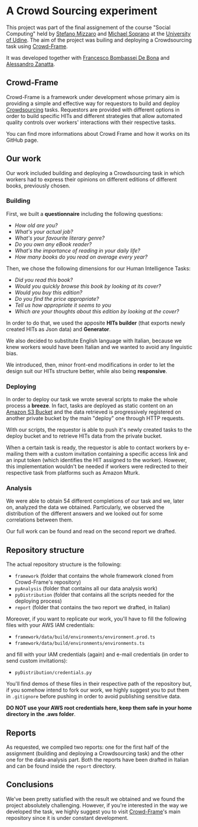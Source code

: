 # A Crowd Sourcing experiment 

This project was part of the final assignement of the course "Social Computing" held by [Stefano Mizzaro](https://users.dimi.uniud.it/~stefano.mizzaro/) and [Michael Soprano](https://michaelsoprano.com/) at the [University of Udine](https://www.uniud.it/it). The aim of the project was builing and deploying a Crowdsourcing task using [Crowd-Frame](https://github.com/Miccighel/Crowd_Frame).

It was developed together with [Francesco Bombassei De Bona](https://github.com/FraBomba6) and [Alessandro Zanatta](https://github.com/AlessandroZanatta).

## Crowd-Frame

Crowd-Frame is a framework under development whose primary aim is providing a simple and effective way for requestors to build and deploy [Crowdsourcing](https://en.wikipedia.org/wiki/Crowdsourcing) tasks. Requestors are provided with different options in order to build specific HITs and different strategies that allow automated quality controls over workers' interactions with their respective tasks. 

You can find more informations about Crowd Frame and how it works on its GitHub page. 

## Our work

Our work included building and deploying a Crowdsourcing task in which workers had to express their opinions on different editions of different books, previously chosen. 

### Building

First, we built a **questionnaire** including the following questions: 

- *How old are you?*
- *What's your actual job?*
- *What's your favourite literary genre?*
- *Do you own any eBook reader?*
- *What's the importance of reading in your daily life?* 
- *How many books do you read on average every year?*

Then, we chose the following dimensions for our Human Intelligence Tasks:

- *Did you read this book?*
- *Would you quickly browse this book by looking at its cover?*
- *Would you buy this edition?*
- *Do you find the price appropriate?*
- *Tell us how appropriate it seems to you*
- *Which are your thoughts about this edition by looking at the cover?*  

In order to do that, we used the apposite **HITs builder** (that exports newly created HITs as Json data) and **Generator**.

We also decided to substitute English language with Italian, because we knew workers would have been Italian and we wanted to avoid any linguistic bias.

We introduced, then, minor front-end modifications in order to let the design suit our HITs structure better, while also being **responsive**. 

### Deploying

In order to deploy our task we wrote several scripts to make the whole process a **breeze**. 
In fact, tasks are deployed as static content on an [Amazon S3 Bucket](https://aws.amazon.com/it/s3/) and the data retrieved is progressively registered on another private bucket by the main "deploy" one through HTTP requests. 

With our scripts, the requestor is able to push it's newly created tasks to the deploy bucket and to retrieve HITs data from the private bucket. 

When a certain task is ready, the requestor is able to contact workers by e-mailing them with a custom invitation containing a specific access link and an input token (which identifies the HIT assigned to the worker). However, this implementation wouldn't be needed if workers were redirected to their respective task from platforms such as Amazon Mturk. 

### Analysis 

We were able to obtain 54 different completions of our task and we, later on, analyzed the data we obtained. Particularly, we observed the distribution of the different answers and we looked out for some correlations between them. 

Our full work can be found and read on the second report we drafted.

## Repository structure

The actual repository structure is the following: 

- `framework` (folder that contains the whole framework cloned from Crowd-Frame's repository)
- `pyAnalysis` (folder that contains all our data analysis work)
- `pyDistribution` (folder that contains all the scripts needed for the deploying process)
- `report` (folder that contains the two report we drafted, in Italian)

Moreover, if you want to replicate our work, you'll have to fill the following files with your AWS IAM credentials:

- `framework/data/build/environments/environment.prod.ts`
- `framework/data/build/environments/environments.ts`

and fill with your IAM credentials (again) and e-mail credentials (in order to send custom invitations):

- `pyDistribution/credentials.py` 

You'll find demos of these files in their respective path of the repository but, if you somehow intend to fork our work, we highly suggest you to put them in `.gitignore` before pushing in order to avoid publishing sensitive data.

**DO NOT use your AWS root credentials here, keep them safe in your home directory in the .aws folder**.

## Reports

As requested, we compiled two reports: one for the first half of the assignment (building and deploying a Crowdsourcing task) and the other one for the data-analysis part. Both the reports have been drafted in Italian and can be found inside the `report` directory. 

## Conclusions

We've been pretty satisfied with the result we obtained and we found the project absolutely challenging. However, if you're interested in the way we developed the task, we highly suggest you to visit [Crowd-Frame](https://github.com/Miccighel/Crowd_Frame)'s main repository since it is under constant development. 
